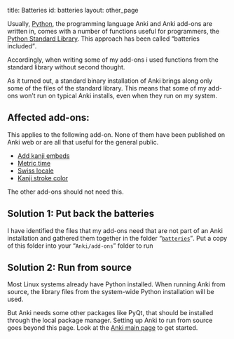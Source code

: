 title: Batteries
id: batteries
layout: other_page

Usually, [Python](http://python.org), the programming language Anki
and Anki add-ons are written in, comes with a number of functions
useful for programmers, the
[Python Standard Library](http://docs.python.org/2/library/). This
approach has been called <q>batteries included</q>.

Accordingly, when writing some of my add-ons i used functions from the
standard library without second thought.

As it turned out, a standard binary installation of Anki brings along
only some of the files of the standard library. This means that some
of my add-ons won’t run on typical Anki installs, even when they run
on my system.

## Affected add-ons:

This applies to the following add-on. None of them have been published
on Anki web or are all that useful for the general public.

* [Add kanji embeds](Add%20kanji%20embeds.html)
* [Metric time](Metric%20time.html)
* [Swiss locale](Swiss%20locale.html)
* [Kanji stroke color](Kanji%20stroke%20color.html)

The other add-ons should not need this.

## Solution 1: Put back the batteries

I have identified the files that my add-ons need that are not part of
an Anki installation and gathered them together in the folder
<q>[`batteries`](https://github.com/ospalh/anki-addons/tree/master/batteries)</q>. Put
a copy of this folder into your <q>`Anki/add-ons`</q> folder to run

## Solution 2: Run from source

Most Linux systems already have Python installed. When running Anki
from source, the library files from the system-wide Python
installation will be used.

But Anki needs some other packages like PyQt, that should be installed
through the local package manager. Setting up Anki to run from source
goes beyond this page. Look at the
[Anki main page](http://ankisrs.net/index.html#devel) to get started.
